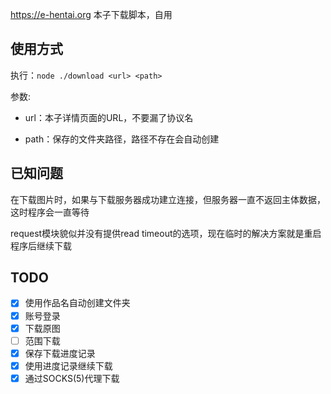 <https://e-hentai.org> 本子下载脚本，自用

## 使用方式

执行：`node ./download <url> <path>`

参数:

- url：本子详情页面的URL，不要漏了协议名

- path：保存的文件夹路径，路径不存在会自动创建

## 已知问题

在下载图片时，如果与下载服务器成功建立连接，但服务器一直不返回主体数据，这时程序会一直等待

request模块貌似并没有提供read timeout的选项，现在临时的解决方案就是重启程序后继续下载

## TODO

- [x] 使用作品名自动创建文件夹
- [x] 账号登录
- [x] 下载原图
- [ ] 范围下载
- [x] 保存下载进度记录
- [x] 使用进度记录继续下载
- [x] 通过SOCKS(5)代理下载